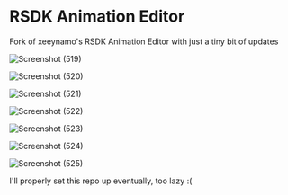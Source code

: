 # RSDK Animation Editor
Fork of xeeynamo's RSDK Animation Editor with just a tiny bit of updates

![Screenshot (519)](https://user-images.githubusercontent.com/104047615/205516740-b7d31937-ac7d-4e1c-83d5-c0e05e012e87.png)

![Screenshot (520)](https://user-images.githubusercontent.com/104047615/205516751-a4eda96c-74e9-43fe-b1e0-5cd966d45071.png)

![Screenshot (521)](https://user-images.githubusercontent.com/104047615/205516759-09bf1baa-2f67-4e08-81f2-3de033723cf7.png)

![Screenshot (522)](https://user-images.githubusercontent.com/104047615/205516768-9e031e37-5cc7-4c9d-abf6-fa1ac58322fa.png)

![Screenshot (523)](https://user-images.githubusercontent.com/104047615/205516783-27240dbd-b975-49ac-b021-830384bb5fce.png)

![Screenshot (524)](https://user-images.githubusercontent.com/104047615/205516793-8e2f75b6-2ccd-4d30-b7c0-150e01995b6c.png)

![Screenshot (525)](https://user-images.githubusercontent.com/104047615/205516795-83ab9ee9-09a6-4957-b95f-55d14fa007f3.png)

I'll properly set this repo up eventually, too lazy :(

